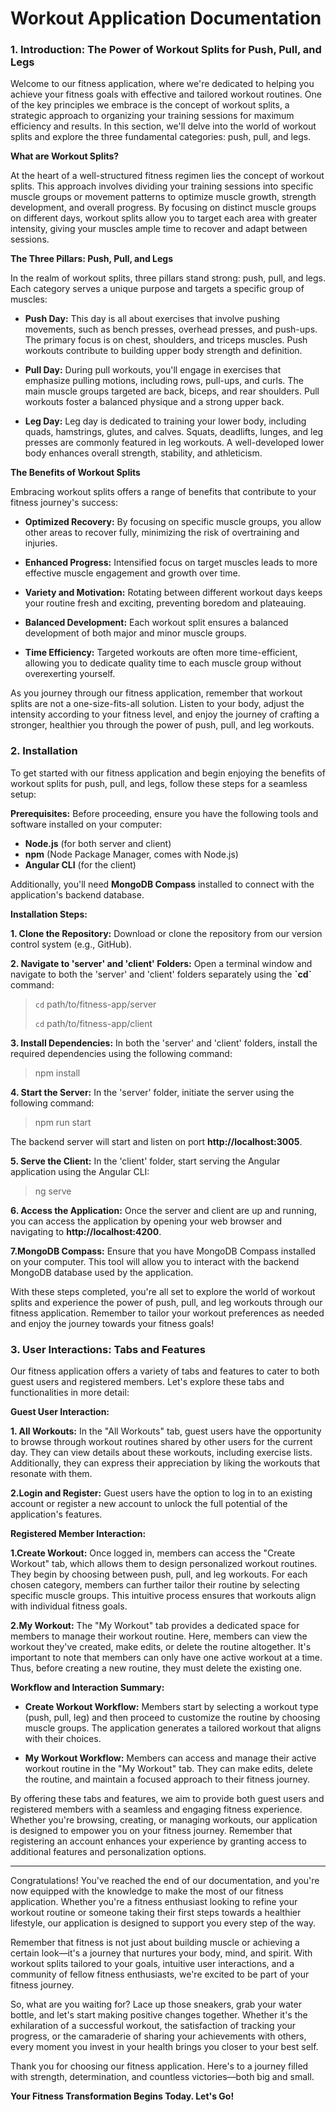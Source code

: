 # Workout Application Documentation

### 1. Introduction: The Power of Workout Splits for Push, Pull, and Legs

Welcome to our fitness application, where we're dedicated to helping you achieve your fitness goals with effective and tailored workout routines. One of the key principles we embrace is the concept of workout splits, a strategic approach to organizing your training sessions for maximum efficiency and results. In this section, we'll delve into the world of workout splits and explore the three fundamental categories: push, pull, and legs.

**What are Workout Splits?**

At the heart of a well-structured fitness regimen lies the concept of workout splits. This approach involves dividing your training sessions into specific muscle groups or movement patterns to optimize muscle growth, strength development, and overall progress. By focusing on distinct muscle groups on different days, workout splits allow you to target each area with greater intensity, giving your muscles ample time to recover and adapt between sessions.

**The Three Pillars: Push, Pull, and Legs**

In the realm of workout splits, three pillars stand strong: push, pull, and legs. Each category serves a unique purpose and targets a specific group of muscles:

- **Push Day:** This day is all about exercises that involve pushing movements, such as bench presses, overhead presses, and push-ups. The primary focus is on chest, shoulders, and triceps muscles. Push workouts contribute to building upper body strength and definition.

- **Pull Day:** During pull workouts, you'll engage in exercises that emphasize pulling motions, including rows, pull-ups, and curls. The main muscle groups targeted are back, biceps, and rear shoulders. Pull workouts foster a balanced physique and a strong upper back.

- **Leg Day:** Leg day is dedicated to training your lower body, including quads, hamstrings, glutes, and calves. Squats, deadlifts, lunges, and leg presses are commonly featured in leg workouts. A well-developed lower body enhances overall strength, stability, and athleticism.

**The Benefits of Workout Splits**

Embracing workout splits offers a range of benefits that contribute to your fitness journey's success:

- **Optimized Recovery:** By focusing on specific muscle groups, you allow other areas to recover fully, minimizing the risk of overtraining and injuries.

- **Enhanced Progress:** Intensified focus on target muscles leads to more effective muscle engagement and growth over time.

- **Variety and Motivation:** Rotating between different workout days keeps your routine fresh and exciting, preventing boredom and plateauing.

- **Balanced Development:** Each workout split ensures a balanced development of both major and minor muscle groups.

- **Time Efficiency:** Targeted workouts are often more time-efficient, allowing you to dedicate quality time to each muscle group without overexerting yourself.

As you journey through our fitness application, remember that workout splits are not a one-size-fits-all solution. Listen to your body, adjust the intensity according to your fitness level, and enjoy the journey of crafting a stronger, healthier you through the power of push, pull, and leg workouts.

### 2. Installation

To get started with our fitness application and begin enjoying the benefits of workout splits for push, pull, and legs, follow these steps for a seamless setup:

**Prerequisites:**
Before proceeding, ensure you have the following tools and software installed on your computer:

- **Node.js** (for both server and client)
- **npm** (Node Package Manager, comes with Node.js)
- **Angular CLI** (for the client)

Additionally, you'll need **MongoDB Compass** installed to connect with the application's backend database.

**Installation Steps:**

**1. Clone the Repository:**
Download or clone the repository from our version control system (e.g., GitHub).

**2. Navigate to 'server' and 'client' Folders:**
Open a terminal window and navigate to both the 'server' and 'client' folders separately using the **\`cd`** command:
> `cd` path/to/fitness-app/server 
>
> `cd` path/to/fitness-app/client

**3. Install Dependencies:**
In both the 'server' and 'client' folders, install the required dependencies using the following command:
> npm install

**4. Start the Server:**
In the 'server' folder, initiate the server using the following command:
> npm run start

The backend server will start and listen on port **http://localhost:3005**.

**5. Serve the Client:**
In the 'client' folder, start serving the Angular application using the Angular CLI:
> ng serve

**6. Access the Application:**
Once the server and client are up and running, you can access the application by opening your web browser and navigating to **http://localhost:4200**.

**7.MongoDB Compass:**
Ensure that you have MongoDB Compass installed on your computer. This tool will allow you to interact with the backend MongoDB database used by the application.

With these steps completed, you're all set to explore the world of workout splits and experience the power of push, pull, and leg workouts through our fitness application. Remember to tailor your workout preferences as needed and enjoy the journey towards your fitness goals!

### 3. User Interactions: Tabs and Features

Our fitness application offers a variety of tabs and features to cater to both guest users and registered members. Let's explore these tabs and functionalities in more detail:

**Guest User Interaction:**

**1. All Workouts:**
In the "All Workouts" tab, guest users have the opportunity to browse through workout routines shared by other users for the current day. They can view details about these workouts, including exercise lists. Additionally, they can express their appreciation by liking the workouts that resonate with them.

**2.Login and Register:**
Guest users have the option to log in to an existing account or register a new account to unlock the full potential of the application's features.

**Registered Member Interaction:**

**1.Create Workout:**
Once logged in, members can access the "Create Workout" tab, which allows them to design personalized workout routines. They begin by choosing between push, pull, and leg workouts. For each chosen category, members can further tailor their routine by selecting specific muscle groups. This intuitive process ensures that workouts align with individual fitness goals.

**2.My Workout:**
The "My Workout" tab provides a dedicated space for members to manage their workout routine. Here, members can view the workout they've created, make edits, or delete the routine altogether. It's important to note that members can only have one active workout at a time. Thus, before creating a new routine, they must delete the existing one.

**Workflow and Interaction Summary:**

- **Create Workout Workflow:** Members start by selecting a workout type (push, pull, leg) and then proceed to customize the routine by choosing muscle groups. The application generates a tailored workout that aligns with their choices.

- **My Workout Workflow:** Members can access and manage their active workout routine in the "My Workout" tab. They can make edits, delete the routine, and maintain a focused approach to their fitness journey.

By offering these tabs and features, we aim to provide both guest users and registered members with a seamless and engaging fitness experience. Whether you're browsing, creating, or managing workouts, our application is designed to empower you on your fitness journey. Remember that registering an account enhances your experience by granting access to additional features and personalization options.

--- 

Congratulations! You've reached the end of our documentation, and you're now equipped with the knowledge to make the most of our fitness application. Whether you're a fitness enthusiast looking to refine your workout routine or someone taking their first steps towards a healthier lifestyle, our application is designed to support you every step of the way.

Remember that fitness is not just about building muscle or achieving a certain look—it's a journey that nurtures your body, mind, and spirit. With workout splits tailored to your goals, intuitive user interactions, and a community of fellow fitness enthusiasts, we're excited to be part of your fitness journey.

So, what are you waiting for? Lace up those sneakers, grab your water bottle, and let's start making positive changes together. Whether it's the exhilaration of a successful workout, the satisfaction of tracking your progress, or the camaraderie of sharing your achievements with others, every moment you invest in your health brings you closer to your best self.

Thank you for choosing our fitness application. Here's to a journey filled with strength, determination, and countless victories—both big and small.

**Your Fitness Transformation Begins Today. Let's Go!**








